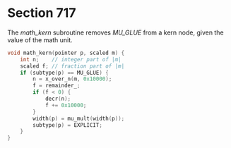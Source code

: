 # Section 717

The *math_kern* subroutine removes *MU_GLUE* from a kern node, given the value of the math unit.

```c math/math_subroutines.c
void math_kern(pointer p, scaled m) {
    int n;    // integer part of |m|
    scaled f; // fraction part of |m|
    if (subtype(p) == MU_GLUE) {
        n = x_over_n(m, 0x10000);
        f = remainder_;
        if (f < 0) {
            decr(n);
            f += 0x10000;
        }
        width(p) = mu_mult(width(p));
        subtype(p) = EXPLICIT;
    }
}
```
